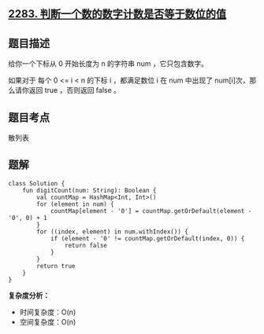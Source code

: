 ## [2283. 判断一个数的数字计数是否等于数位的值](https://leetcode.cn/problems/check-if-number-has-equal-digit-count-and-digit-value/description/)

## 题目描述

给你一个下标从 0 开始长度为 n 的字符串 num ，它只包含数字。

如果对于 每个 0 <= i < n 的下标 i ，都满足数位 i 在 num 中出现了 num[i]次，那么请你返回 true ，否则返回 false 。

## 题目考点

散列表

## 题解
 
```
class Solution {
    fun digitCount(num: String): Boolean {
        val countMap = HashMap<Int, Int>()
        for (element in num) {
            countMap[element - '0'] = countMap.getOrDefault(element - '0', 0) + 1
        }
        for ((index, element) in num.withIndex()) {
            if (element - '0' != countMap.getOrDefault(index, 0)) {
                return false
            }
        }
        return true
    }
}
```

**复杂度分析：**

- 时间复杂度：O(n)
- 空间复杂度：O(n)
